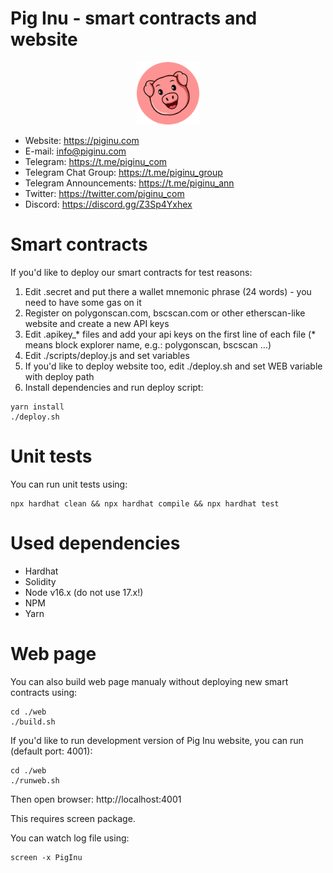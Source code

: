 # Pig Inu - smart contracts and website

<p align="center">
 <img src="piginu.png" alt="Pig Inu" width="100px" height="100px">
</p>

- Website: https://piginu.com
- E-mail: info@piginu.com
- Telegram: https://t.me/piginu_com
- Telegram Chat Group: https://t.me/piginu_group
- Telegram Announcements: https://t.me/piginu_ann
- Twitter: https://twitter.com/piginu_com
- Discord: https://discord.gg/Z3Sp4Yxhex

# Smart contracts
If you'd like to deploy our smart contracts for test reasons:

1. Edit .secret and put there a wallet mnemonic phrase (24 words) - you need to have some gas on it
2. Register on polygonscan.com, bscscan.com or other etherscan-like website and create a new API keys
3. Edit .apikey_* files and add your api keys on the first line of each file (* means block explorer name, e.g.: polygonscan, bscscan ...)
4. Edit ./scripts/deploy.js and set variables
5. If you'd like to deploy website too, edit ./deploy.sh and set WEB variable with deploy path
6. Install dependencies and run deploy script:
```console
yarn install
./deploy.sh
```

# Unit tests
You can run unit tests using:
```console
npx hardhat clean && npx hardhat compile && npx hardhat test
```

# Used dependencies
- Hardhat
- Solidity
- Node v16.x (do not use 17.x!)
- NPM
- Yarn

# Web page
You can also build web page manualy without deploying new smart contracts using:
```console
cd ./web
./build.sh
```

If you'd like to run development version of Pig Inu website, you can run (default port: 4001):

```console
cd ./web
./runweb.sh
```

Then open browser: http://localhost:4001

This requires screen package.

You can watch log file using:

```console
screen -x PigInu
```
